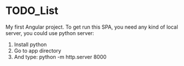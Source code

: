 # TODO_List
My first Angular project.
To get run this SPA, you need any kind of local server, you could use python server: 
1. Install python
2. Go to app directory
3. And type: python -m http.server 8000
